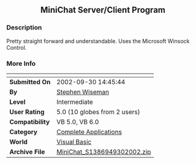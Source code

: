 ﻿<div align="center">

## MiniChat Server/Client Program


</div>

### Description

Pretty straight forward and understandable. Uses the Microsoft Winsock Control.
 
### More Info
 


<span>             |<span>
---                |---
**Submitted On**   |2002-09-30 14:45:44
**By**             |[Stephen Wiseman](https://github.com/Planet-Source-Code/PSCIndex/blob/master/ByAuthor/stephen-wiseman.md)
**Level**          |Intermediate
**User Rating**    |5.0 (10 globes from 2 users)
**Compatibility**  |VB 5\.0, VB 6\.0
**Category**       |[Complete Applications](https://github.com/Planet-Source-Code/PSCIndex/blob/master/ByCategory/complete-applications__1-27.md)
**World**          |[Visual Basic](https://github.com/Planet-Source-Code/PSCIndex/blob/master/ByWorld/visual-basic.md)
**Archive File**   |[MiniChat\_S1386949302002\.zip](https://github.com/Planet-Source-Code/stephen-wiseman-minichat-server-client-program__1-39397/archive/master.zip)








